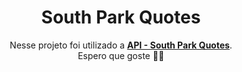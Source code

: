 <h1 width="100%" align="center">South Park Quotes</h1>

<p align="center">Nesse projeto foi utilizado a <a href="www.google.com"><strong>API - South Park Quotes</strong></a>. <br>Espero que goste 🧙🏻</p>
